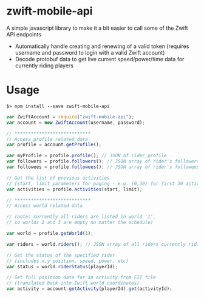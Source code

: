 ﻿# zwift-mobile-api
A simple javascript library to make it a bit easier to call some of the Zwift API endpoints

* Automatically handle creating and renewing of a valid token (requires username and password to login with a valid Zwift account)
* Decode protobuf data to get live current speed/power/time data for currently riding players

# Usage

```
$> npm install --save zwift-mobile-api
```

```javascript
var ZwiftAccount = require("zwift-mobile-api");
var account = new ZwiftAccount(username, password);

// ****************************
// Access profile related data
var profile = account.getProfile();

var myProfile = profile.profile(); // JSON of rider profile
var followers = profile.followers(); // JSON array of rider's followers
var followees = profile.followees(); // JSON array of rider's followees

// Get the list of previous activities 
// (start, limit parameters for paging - e.g. (0,30) for first 30 activities)
var activities = profile.activities(start, limit);

// ****************************
// Access world related data

// (note: currently all riders are listed in world '1',
// so worlds 2 and 3 are empty no matter the schedule)

var world = profile.getWorld(1);

var riders = world.riders(); // JSON array of all riders currently riding

// Get the status of the specified rider
// (includes x,y position, speed, power, etc)
var status = world.riderStatus(playerId);

// Get full position data for an activity from FIT file
// (translated back into Zwift world coordinates)
var activity = account.getActivity(playerId).get(activityId);

```

